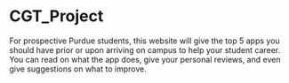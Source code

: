 # CGT_Project
For prospective Purdue students, this website will give the top 5 apps you should have prior or upon arriving on campus 
to help your student career. You can read on what the app does, give your personal reviews, and even give suggestions on 
what to improve.
